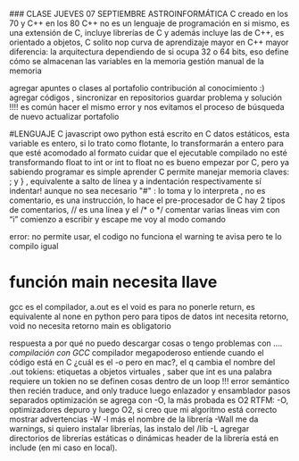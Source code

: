 ### CLASE JUEVES 07 SEPTIEMBRE ASTROINFORMÁTICA
C creado en los 70 y C++ en los 80
C++ no es un lenguaje de programación en si mismo, es una extensión de C, incluye librerías de C y además incluye las de C++, es orientado a objetos, C solito nop
curva de aprendizaje mayor en C++
mayor diferencia: la arquitectura dependiendo de si ocupa 32 o 64 bits, eso define cómo se almacenan las variables en la memoria 
gestión manual de la memoria 

agregar apuntes
o clases
al portafolio
contribución al conocimiento :)
agregar códigos , sincronizar en repositorios
guardar problema y solución !!!!
es común hacer el mismo error y nos evitamos el proceso de búsqueda de nuevo 
actualizar portafolio 

#LENGUAJE C
javascript owo
python está escrito en C
datos estáticos, esta variable es entero, si lo trato como flotante, lo transformarán a entero para que esté acomodado al formato 
cuidar que el ejecutable compilado no esté transformando float to int or int to float
no es bueno empezar por C, pero ya sabiendo programar es simple aprender C
permite manejar memoria
claves: ; y } , equivalente a salto de línea y a indentación respectivamente
sí indentar! aunque no sea necesario
"#" : lo toma y lo interpreta , no es comentario, es una instrucción, lo hace el pre-procesador de C
hay 2 tipos de comentarios, // es una línea y el /* o */ comentar varias lineas
vim con “i” comienzo a escribir y escape me voy al modo comando

error: no permite usar, el codigo no funciona
el warning te avisa pero te lo compilo igual 

# función main necesita llave 
gcc es el compilador, a.out es el 
void es para no ponerle return, es equivalente al none en python pero para tipos de datos 
int necesita retorno, void no necesita retorno
main es obligatorio

respuesta a por qué no puedo descargar cosas o tengo problemas con ….
*compilación con GCC*
compilador megapoderoso
entiende cuando el código está en C
¿cuál es el -o pero en mac?, el q cambia el nombre del .out
tokiens: etiquetas a objetos virtuales , saber que int es una palabra requiere un tokien
no se definen cosas dentro de un loop !!! error semántico
then recién traduce, and only traduce
luego enlazador y ensamblador
pasos separados
optimización se agrega con -O, la más probada es O2
RTFM: -O, optimizadores
depuro y luego O2, si creo que mi algoritmo está correcto
mostrar advertencias -W
-l más el nombre de la librería
-Wall me da warnings, 
si quiero instalar librerías, las instalo del /lib
-L agregar directorios de librerías estáticas o dinámicas
header de la librería está en include (en mi caso en local).